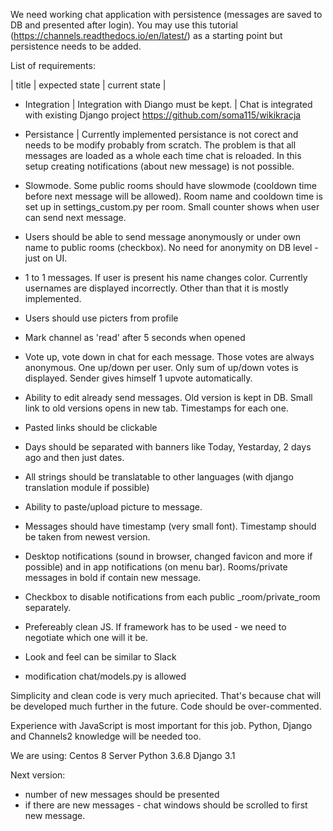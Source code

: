 We need working chat application with persistence (messages are saved to DB and presented after login).
You may use this tutorial (https://channels.readthedocs.io/en/latest/) as a starting point but persistence needs to be added.

List of requirements:

|     title    |   expected state       |       current state     |

- Integration  |  Integration with Diango must be kept.  |  Chat is integrated with existing Django project https://github.com/soma115/wikikracja
- Persistance  |  Currently implemented persistance is not corect and needs to be modify probably from scratch. The problem is that all messages are loaded as a whole each time chat is reloaded. In this setup creating notifications (about new message) is not possible.
- Slowmode. Some public rooms should have slowmode (cooldown time before next message will be allowed). Room name and cooldown time is set up in settings_custom.py per room. Small counter shows when user can send next message.
- Users should be able to send message anonymously or under own name to public rooms (checkbox). No need for anonymity on DB level - just on UI.
- 1 to 1 messages. If user is present his name changes color. Currently usernames are displayed incorrectly. Other than that it is mostly implemented.
- Users should use picters from profile
- Mark channel as 'read' after 5 seconds when opened
- Vote up, vote down in chat for each message. Those votes are always anonymous. One up/down per user. Only sum of up/down votes is displayed. Sender gives himself 1 upvote automatically.
- Ability to edit already send messages. Old version is kept in DB. Small link to old versions opens in new tab. Timestamps for each one.
- Pasted links should be clickable
- Days should be separated with banners like Today, Yestarday, 2 days ago and then just dates.
- All strings should be translatable to other languages (with django translation module if possible)
- Ability to paste/upload picture to message.
- Messages should have timestamp (very small font). Timestamp should be taken from newest version.
- Desktop notifications (sound in browser, changed favicon and more if possible) and in app notifications (on menu bar). Rooms/private messages in bold if contain new message.
- Checkbox to disable notifications from each public _room/private_room separately.

- Prefereably clean JS. If framework has to be used - we need to negotiate which one will it be.
- Look and feel can be similar to Slack
- modification chat/models.py is allowed

Simplicity and clean code is very much apriecited. That's because chat will be developed much further in the future. Code should be over-commented.

Experience with JavaScript is most important for this job. 
Python, Django and Channels2 knowledge will be needed too.

We are using:
Centos 8 Server
Python 3.6.8
Django 3.1


Next version:
- number of new messages should be presented
- if there are new messages - chat windows should be scrolled to first new message.